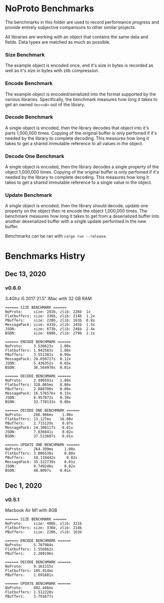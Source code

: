 # NoProto Benchmarks

The benchmarks in this folder are used to record performance progress and provide entirely subjective comparisons to other similar projects.

All libraries are working with an object that contains the same data and fields.  Data types are matched as much as possible.

### Size Benchmark
The example object is encoded once, and it's size in bytes is recorded as well as it's size in bytes with zlib compression.

### Encode Benchmark
The example object is encoded/serialized into the format supported by the various libraries.  Specifically, the benchmark measures how long it takes to get an owned `Vec<u8>` out of the library.

### Decode Benchmark
A single object is encoded, then the library decodes that object into it's parts 1,000,000 times.  Copying of the original buffer is only perfomed if it's needed by the library to complete decoding.  This measures how long it takes to get a shared immutable reference to all values in the object.

### Decode One Benchmark
A single object is encoded, then the library decodes a single property of the object 1,000,000 times.  Copying of the original buffer is only perfomed if it's needed by the library to complete decoding.  This measures how long it takes to get a shared immutable reference to a single value in the object.

### Update Benchmark
A single object is encoded, then the library should decode, update one property on the object then re encode the object 1,000,000 times.  The benchmark measures how long it takes to get from a deserialized buffer into another deserialized buffer with a single update performed in the new buffer.

Benchmarks can be ran with `cargo run --release`.

# Benchmarks Histry

## Dec 13, 2020
### v0.6.0
3.4Ghz i5 2017 21.5" iMac with 32 GB RAM

```
====== SIZE BENCHMARK ======
NoProto:     size: 283b, zlib: 226b  1x
Flatbuffers: size: 336b, zlib: 214b  1.2x
PBuffers:    size: 220b, zlib: 163b  0.8x
MessagePack: size: 431b, zlib: 245b  1.5x
JSON:        size: 673b, zlib: 246b  2.4x
BSON:        size: 600b, zlib: 279b  2.1x

====== ENCODE BENCHMARK ======
NoProto:     3.536623s   1.00x
Flatbuffers: 1.942583s   1.80x
PBuffers:    3.551301s   0.99x
MessagePack: 28.050727s  0.12x
JSON:        5.436352s   0.65x
BSON:        36.564978s  0.01x

====== DECODE BENCHMARK ======
NoProto:     2.496591s   1.00x
Flatbuffers: 320.065ms   8.00x
PBuffers:    2.888706s   0.80x
MessagePack: 16.576576s  0.15x
JSON:        8.957872s   0.30x
BSON:        32.770133s  0.08x

====== DECODE ONE BENCHMARK ======
NoProto:     206.966ms    1.00x
Flatbuffers: 13.127ms    16.00x
PBuffers:    2.715129s    0.07x
MessagePack: 14.300117s   0.01x
JSON:        7.836841s    0.02x
BSON:        37.513607s   0.01x

====== UPDATE ONE BENCHMARK ======
NoProto:     264.399ms     1.00x
Flatbuffers: 3.086538s     0.08x
PBuffers:    10.119442s     0.02x
MessagePack: 35.322739s    0.01x
JSON:        9.749246s     0.02x
BSON:        48.0097s    0.01x
```

## Dec 1, 2020
### v0.5.1 
Macbook Air M1 with 8GB

```
====== SIZE BENCHMARK ======
NoProto:     size: 408b, zlib: 321b
Flatbuffers: size: 336b, zlib: 214b
PBuffers:    size: 220b, zlib: 163b

====== ENCODE BENCHMARK ======
NoProto:     5.707984s
Flatbuffers: 1.556862s
PBuffers:    2.209196s

====== DECODE BENCHMARK ======
NoProto:     9.161315s
Flatbuffers: 105.914ms
PBuffers:    1.691681s

====== UPDATE BENCHMARK ======
NoProto:     602.446ms
Flatbuffers: 1.512228s
PBuffers:    3.791677s
```
